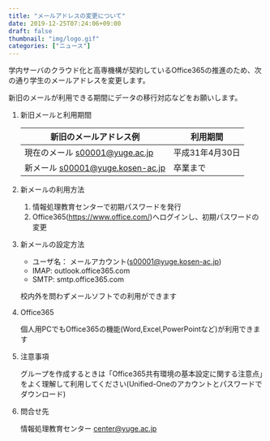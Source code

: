 ```yaml
---
title: "メールアドレスの変更について"
date: 2019-12-25T07:24:06+09:00
draft: false
thumbnail: "img/logo.gif"
categories: ["ニュース"]
---
```

学内サーバのクラウド化と高専機構が契約しているOffice365の推進のため、次の通り学生のメールアドレスを変更します。

新旧のメールが利用できる期間にデータの移行対応などをお願いします。

<!--more-->

1. 新旧メールと利用期間

    | 新旧のメールアドレス例 | 利用期間 | 
    | ------------------ | ------- | 
    | 現在のメール s00001@yuge.ac.jp| 平成31年4月30日|
    | 新メール s00001@yuge.kosen-ac.jp| 	卒業まで|

2. 新メールの利用方法

    1. 情報処理教育センターで初期パスワードを発行
    1. Office365(https://www.office.com/)へログインし、初期パスワードの変更
　　　
3. 新メールの設定方法
    * ユーザ名： メールアカウント(s00001@yuge.kosen-ac.jp)
    * IMAP: outlook.office365.com
    * SMTP: smtp.office365.com
    
    校内外を問わずメールソフトでの利用ができます

4. Office365

    個人用PCでもOffice365の機能(Word,Excel,PowerPointなど)が利用できます

5. 注意事項

    グループを作成するときは「Office365共有環境の基本設定に関する注意点」をよく理解して利用してください(Unified-Oneのアカウントとパスワードでダウンロード)

6. 問合せ先

    情報処理教育センター        center@yuge.ac.jp